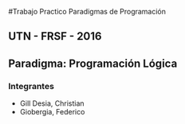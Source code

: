 #Trabajo Practico Paradigmas de Programación

## UTN - FRSF - 2016

## Paradigma: Programación Lógica

### Integrantes

- Gill Desia, Christian
- Giobergia, Federico

